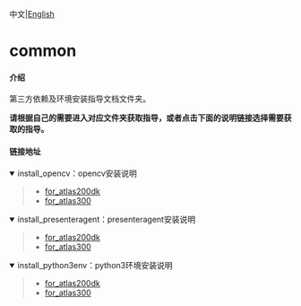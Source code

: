中文|[English](README_EN.md)

# common

#### 介绍

第三方依赖及环境安装指导文档文件夹。

**请根据自己的需要进入对应文件夹获取指导，或者点击下面的说明链接选择需要获取的指导。**

#### 链接地址


<details open><summary>install_opencv：opencv安装说明</summary><blockquote>

- [for_atlas200dk](https://gitee.com/ascend/samples/tree/master/common/install_opencv/for_atlas200dk)  
- [for_atlas300](https://gitee.com/ascend/samples/tree/master/common/install_opencv/for_atlas300)
</blockquote></details>  

<details open><summary>install_presenteragent：presenteragent安装说明</summary><blockquote>

- [for_atlas200dk](https://gitee.com/ascend/samples/tree/master/common/install_presenteragent/for_atlas200dk)  
- [for_atlas300](https://gitee.com/ascend/samples/tree/master/common/install_presenteragent/for_atlas300)
</blockquote></details>    

<details open><summary>install_python3env：python3环境安装说明</summary><blockquote>

- [for_atlas200dk](https://gitee.com/ascend/samples/tree/master/common/install_python3env/for_atlas200dk)  
- [for_atlas300](https://gitee.com/ascend/samples/tree/master/common/install_python3env/for_atlas300)
</blockquote></details>  
